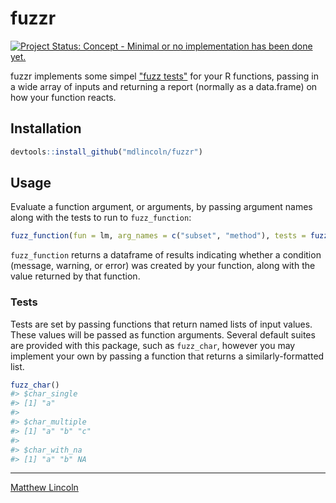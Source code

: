 # fuzzr

[![Project Status: Concept - Minimal or no implementation has been done yet.](http://www.repostatus.org/badges/latest/concept.svg)](http://www.repostatus.org/#concept)

fuzzr implements some simpel ["fuzz tests"]() for your R functions, passing in a wide array of inputs and returning a report (normally as a data.frame) on how your function reacts.

## Installation

``` r
devtools::install_github("mdlincoln/fuzzr")
```

## Usage

Evaluate a function argument, or arguments, by passing argument names along with the tests to run to `fuzz_function`:

``` r
fuzz_function(fun = lm, arg_names = c("subset", "method"), tests = fuzz_all())
```

`fuzz_function` returns a dataframe of results indicating whether a condition (message, warning, or error) was created by your function, along with the value returned by that function.

### Tests

Tests are set by passing functions that return named lists of input values.
These values will be passed as function arguments.
Several default suites are provided with this package, such as `fuzz_char`, however you may implement your own by passing a function that returns a similarly-formatted list.

``` r
fuzz_char()
#> $char_single
#> [1] "a"
#> 
#> $char_multiple
#> [1] "a" "b" "c"
#> 
#> $char_with_na
#> [1] "a" "b" NA 
```

---
[Matthew Lincoln](http://matthewlincoln.net)
